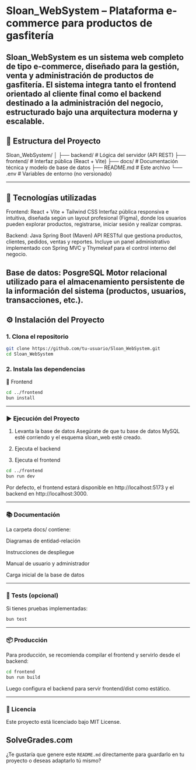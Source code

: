 # Sloan_WebSystem – Plataforma e-commerce para productos de gasfitería

Sloan_WebSystem es un sistema web completo de tipo e-commerce, diseñado para la gestión, venta y administración de productos de gasfitería. El sistema integra tanto el frontend orientado al cliente final como el backend destinado a la administración del negocio, estructurado bajo una arquitectura moderna y escalable.
---

## 📁 Estructura del Proyecto

Sloan_WebSystem/
│
├── backend/ # Lógica del servidor (API REST)
├── frontend/ # Interfaz pública (React + Vite)
├── docs/ # Documentación técnica y modelo de base de datos
├── README.md # Este archivo
└── .env # Variables de entorno (no versionado)


---

## 🔧 Tecnologías utilizadas
Frontend: React + Vite + Tailwind CSS
Interfaz pública responsiva e intuitiva, diseñada según un layout profesional (Figma), donde los usuarios pueden explorar productos, registrarse, iniciar sesión y realizar compras.

Backend: Java Spring Boot (Maven)
API RESTful que gestiona productos, clientes, pedidos, ventas y reportes. Incluye un panel administrativo implementado con Spring MVC y Thymeleaf para el control interno del negocio.

Base de datos: PosgreSQL
Motor relacional utilizado para el almacenamiento persistente de la información del sistema (productos, usuarios, transacciones, etc.).
---

## ⚙️ Instalación del Proyecto

### 1. Clona el repositorio

```bash
git clone https://github.com/tu-usuario/Sloan_WebSystem.git
cd Sloan_WebSystem
```

### 2. Instala las dependencias

🔹 Frontend
```bash Copiar Editar
cd ../frontend
bun install
```
---


### ▶️ Ejecución del Proyecto

1. Levanta la base de datos
Asegúrate de que tu base de datos MySQL esté corriendo y el esquema sloan_web esté creado.

2. Ejecuta el backend

3. Ejecuta el frontend
```bash Copiar Editar
cd ../frontend
bun run dev
```
Por defecto, el frontend estará disponible en http://localhost:5173 y el backend en http://localhost:3000.

---

### 📚 Documentación
La carpeta docs/ contiene:

Diagramas de entidad-relación

Instrucciones de despliegue

Manual de usuario y administrador

Carga inicial de la base de datos

---

### 🧪 Tests (opcional)
Si tienes pruebas implementadas:

```bash Copiar Editar
bun test
```

---

### 📦 Producción
Para producción, se recomienda compilar el frontend y servirlo desde el backend:

```bash Copiar Editar
cd frontend
bun run build
```
Luego configura el backend para servir frontend/dist como estático.

---

### 📌 Licencia
Este proyecto está licenciado bajo MIT License.

SolveGrades.com
---

¿Te gustaría que genere este `README.md` directamente para guardarlo en tu proyecto o deseas adaptarlo tú mismo?







